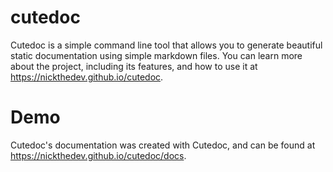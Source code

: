 # cutedoc
Cutedoc is a simple command line tool that allows you to generate beautiful static documentation using simple markdown files.
You can learn more about the project, including its features, and how to use it at https://nickthedev.github.io/cutedoc.

# Demo
Cutedoc's documentation was created with Cutedoc, and can be found at https://nickthedev.github.io/cutedoc/docs.

